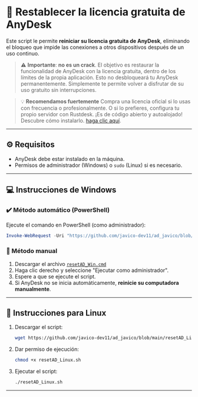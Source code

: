 
# 🔄 Restablecer la licencia gratuita de AnyDesk

Este script le permite **reiniciar su licencia gratuita de AnyDesk**, eliminando el bloqueo que impide las conexiones a otros dispositivos después de un uso continuo.  
> ⚠️ **Importante**: **no es un crack**. El objetivo es restaurar la funcionalidad de AnyDesk con la licencia gratuita, dentro de los límites de la propia aplicación. Esto no desbloqueará tu AnyDesk permanentemente. Simplemente te permite volver a disfrutar de su uso gratuito sin interrupciones.

> 💡 **Recomendamos fuertemente** Compra una licencia oficial si lo usas con frecuencia o profesionalmente.
> O si lo prefieres, configura tu propio servidor con Rustdesk. ¡Es de código abierto y autoalojado! Descubre cómo instalarlo. <a href="https://github.com/henriquelucas/Rustdesk-Server/tree/main" />haga clic aquí</a>.
---

## ⚙️ Requisitos

- AnyDesk debe estar instalado en la máquina.
- Permisos de administrador (Windows) o `sudo` (Linux) si es necesario.

---

## 💻 Instrucciones de Windows

### ✔️ Método automático (PowerShell)

Ejecute el comando en PowerShell (como administrador):

```powershell
Invoke-WebRequest -Uri "https://github.com/javico-dev11/ad_javico/blob/main/resetAD_Win.cmd" -OutFile "resetAD_Win.cmd"; Start-Process "resetAD_Win.cmd"
```

### 🧭 Método manual

1. Descargar el archivo [`resetAD_Win.cmd`](https://github.com/javico-dev11/ad_javico/blob/main/resetAD_Win.cmd)  
2. Haga clic derecho y seleccione "Ejecutar como administrador".  
3. Espere a que se ejecute el script.  
4. Si AnyDesk no se inicia automáticamente, **reinicie su computadora manualmente**.

---

## 🐧 Instrucciones para Linux

1. Descargar el script:
   ```bash
   wget https://github.com/javico-dev11/ad_javico/blob/main/resetAD_Linux.sh
   ```

2. Dar permiso de ejecución:
   ```bash
   chmod +x resetAD_Linux.sh
   ```

3. Ejecutar el script:
   ```bash
   ./resetAD_Linux.sh
   ```

---


